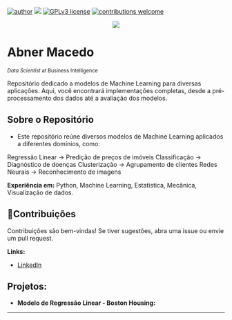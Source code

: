 [![author](https://img.shields.io/badge/author-abnermacedo-red.svg)](https://www.linkedin.com/in/abner-macedo-60144a277) [![](https://img.shields.io/badge/python-3.7+-blue.svg)](https://www.python.org/downloads/release/python-365/) [![GPLv3 license](https://img.shields.io/badge/License-GPLv3-blue.svg)](http://perso.crans.org/besson/LICENSE.html) [![contributions welcome](https://img.shields.io/badge/contributions-welcome-brightgreen.svg?style=flat)](https://github.com/AbnerMacedo/data_science/issues)

<p align="center">
  <img src="Banner.png" >
</p>

# Abner Macedo
<sub>*Data Scientist* at Business Intelligence</sub>

 Repositório dedicado a modelos de Machine Learning para diversas aplicações. Aqui, você encontrará implementações completas, desde a pré-processamento dos dados até a avaliação dos modelos.

## Sobre o Repositório

* Este repositório reúne diversos modelos de Machine Learning aplicados a diferentes domínios, como:

Regressão Linear → Predição de preços de imóveis 
Classificação → Diagnóstico de doenças 
Clusterização → Agrupamento de clientes 
Redes Neurais → Reconhecimento de imagens 

**Experiência em:** Python, Machine Learning, Estatistica, Mecânica, Visualização de dados.

## 🤝Contribuições
Contribuições são bem-vindas! Se tiver sugestões, abra uma issue ou envie um pull request.

**Links:**
* [LinkedIn](www.linkedin.com/in/abner-macedo-60144a277)


## Projetos:

* **Modelo de Regressão Linear - Boston Housing:** 


---




